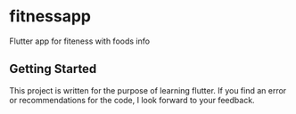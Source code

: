 # fitnessapp

Flutter app for fiteness with foods info

## Getting Started

This project is written for the purpose of learning flutter. 
If you find an error or recommendations for the code, I look forward to your feedback.